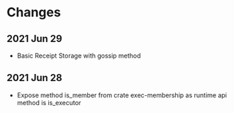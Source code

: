 # Changes

## 2021 Jun 29
* Basic Receipt Storage with gossip method

## 2021 Jun 28

* Expose method is_member from crate exec-membership as runtime api method is is_executor
